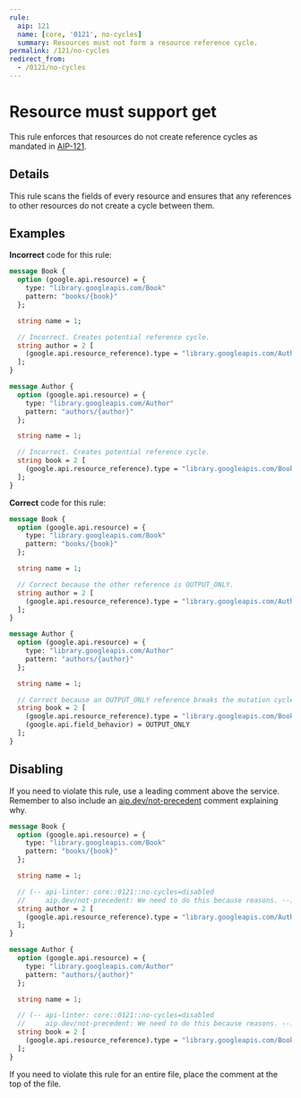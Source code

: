 ```yaml
---
rule:
  aip: 121
  name: [core, '0121', no-cycles]
  summary: Resources must not form a resource reference cycle.
permalink: /121/no-cycles
redirect_from:
  - /0121/no-cycles
---
```


# Resource must support get

This rule enforces that resources do not create reference cycles as mandated in
[AIP-121][].

## Details

This rule scans the fields of every resource and ensures that any references to
other resources do not create a cycle between them.

## Examples

**Incorrect** code for this rule:

```proto
message Book {
  option (google.api.resource) = {
    type: "library.googleapis.com/Book"
    pattern: "books/{book}"
  };

  string name = 1;

  // Incorrect. Creates potential reference cycle.
  string author = 2 [
    (google.api.resource_reference).type = "library.googleapis.com/Author"
  ];
}

message Author {
  option (google.api.resource) = {
    type: "library.googleapis.com/Author"
    pattern: "authors/{author}"
  };

  string name = 1;

  // Incorrect. Creates potential reference cycle.
  string book = 2 [
    (google.api.resource_reference).type = "library.googleapis.com/Book"
  ];
}
```

**Correct** code for this rule:

```proto
message Book {
  option (google.api.resource) = {
    type: "library.googleapis.com/Book"
    pattern: "books/{book}"
  };

  string name = 1;

  // Correct because the other reference is OUTPUT_ONLY.
  string author = 2 [
    (google.api.resource_reference).type = "library.googleapis.com/Author"
  ];
}

message Author {
  option (google.api.resource) = {
    type: "library.googleapis.com/Author"
    pattern: "authors/{author}"
  };

  string name = 1;

  // Correct because an OUTPUT_ONLY reference breaks the mutation cycle.
  string book = 2 [
    (google.api.resource_reference).type = "library.googleapis.com/Book",
    (google.api.field_behavior) = OUTPUT_ONLY
  ];
}
```

## Disabling

If you need to violate this rule, use a leading comment above the service.
Remember to also include an [aip.dev/not-precedent][] comment explaining why.

```proto
message Book {
  option (google.api.resource) = {
    type: "library.googleapis.com/Book"
    pattern: "books/{book}"
  };

  string name = 1;

  // (-- api-linter: core::0121::no-cycles=disabled
  //     aip.dev/not-precedent: We need to do this because reasons. --)
  string author = 2 [
    (google.api.resource_reference).type = "library.googleapis.com/Author"
  ];
}

message Author {
  option (google.api.resource) = {
    type: "library.googleapis.com/Author"
    pattern: "authors/{author}"
  };

  string name = 1;

  // (-- api-linter: core::0121::no-cycles=disabled
  //     aip.dev/not-precedent: We need to do this because reasons. --)
  string book = 2 [
    (google.api.resource_reference).type = "library.googleapis.com/Book"
  ];
}
```

If you need to violate this rule for an entire file, place the comment at the
top of the file.

[aip-121]: https://aip.dev/121
[aip.dev/not-precedent]: https://aip.dev/not-precedent